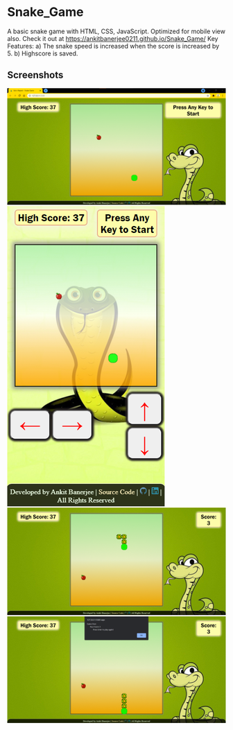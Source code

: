 # Snake_Game
 A basic snake game with HTML, CSS, JavaScript. Optimized for mobile view also.
 Check it out at https://ankitbanerjee0211.github.io/Snake_Game/
 Key Features:
 a) The snake speed is increased when the score is increased by 5.
 b) Highscore is saved.

## Screenshots
<img src="img/desktop_view.png" alt="desktopView">
<img src="img/mobileView.png" alt="mobileView">
<img src="img/playing.png" alt="playing">
<img src="img/gameover.png" alt="gameover">
